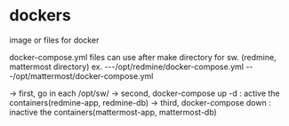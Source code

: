 # dockers
image or files for docker

docker-compose.yml files can use after make directory for sw. (redmine, mattermost directory)
ex.
---/opt/redmine/docker-compose.yml
---/opt/mattermost/docker-compose.yml

-> first, go in each /opt/sw/
-> second, docker-compose up -d : active the containers(redmine-app, redmine-db)
-> third, docker-compose down : inactive the containers(mattermost-app, mattermost-db)
